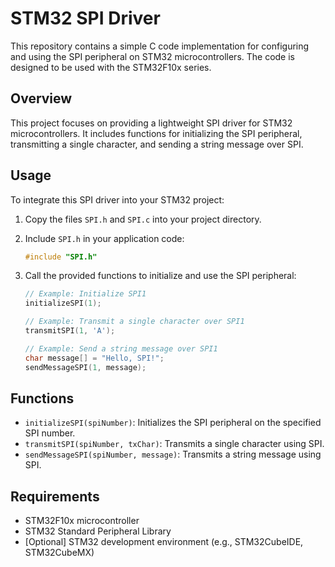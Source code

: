 # STM32 SPI Driver

This repository contains a simple C code implementation for configuring and using the SPI peripheral on STM32 microcontrollers. The code is designed to be used with the STM32F10x series.

## Overview

This project focuses on providing a lightweight SPI driver for STM32 microcontrollers. It includes functions for initializing the SPI peripheral, transmitting a single character, and sending a string message over SPI.

## Usage

To integrate this SPI driver into your STM32 project:

1. Copy the files `SPI.h` and `SPI.c` into your project directory.

2. Include `SPI.h` in your application code:

    ```c
    #include "SPI.h"
    ```

3. Call the provided functions to initialize and use the SPI peripheral:

    ```c
    // Example: Initialize SPI1
    initializeSPI(1);

    // Example: Transmit a single character over SPI1
    transmitSPI(1, 'A');

    // Example: Send a string message over SPI1
    char message[] = "Hello, SPI!";
    sendMessageSPI(1, message);
    ```

## Functions

- `initializeSPI(spiNumber)`: Initializes the SPI peripheral on the specified SPI number.
- `transmitSPI(spiNumber, txChar)`: Transmits a single character using SPI.
- `sendMessageSPI(spiNumber, message)`: Transmits a string message using SPI.

## Requirements

- STM32F10x microcontroller
- STM32 Standard Peripheral Library
- [Optional] STM32 development environment (e.g., STM32CubeIDE, STM32CubeMX)

